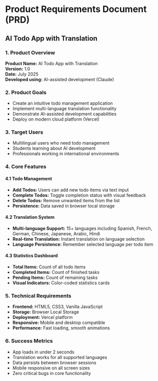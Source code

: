 # Product Requirements Document (PRD)
## AI Todo App with Translation

### 1. Product Overview
**Product Name:** AI Todo App with Translation  
**Version:** 1.0  
**Date:** July 2025  
**Developed using:** AI-assisted development (Claude)

### 2. Product Goals
- Create an intuitive todo management application
- Implement multi-language translation functionality
- Demonstrate AI-assisted development capabilities
- Deploy on modern cloud platform (Vercel)

### 3. Target Users
- Multilingual users who need todo management
- Students learning about AI development
- Professionals working in international environments

### 4. Core Features

#### 4.1 Todo Management
- **Add Todos:** Users can add new todo items via text input
- **Complete Todos:** Toggle completion status with visual feedback
- **Delete Todos:** Remove unwanted items from the list
- **Persistence:** Data saved in browser local storage

#### 4.2 Translation System
- **Multi-language Support:** 15+ languages including Spanish, French, German, Chinese, Japanese, Arabic, Hindi
- **Real-time Translation:** Instant translation on language selection
- **Language Persistence:** Remember selected language per todo item

#### 4.3 Statistics Dashboard
- **Total Items:** Count of all todo items
- **Completed Items:** Count of finished tasks
- **Pending Items:** Count of remaining tasks
- **Visual Indicators:** Color-coded statistics cards

### 5. Technical Requirements
- **Frontend:** HTML5, CSS3, Vanilla JavaScript
- **Storage:** Browser Local Storage
- **Deployment:** Vercel platform
- **Responsive:** Mobile and desktop compatible
- **Performance:** Fast loading, smooth animations

### 6. Success Metrics
- App loads in under 2 seconds
- Translation works for all supported languages
- Data persists between browser sessions
- Mobile responsive on all screen sizes
- Zero critical bugs in core functionality
